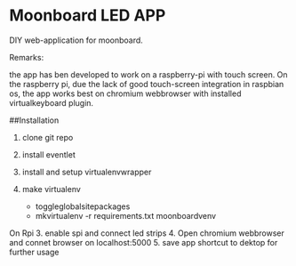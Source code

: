 Moonboard LED APP
========

DIY web-application for moonboard.

Remarks:

the app has ben developed to work on a raspberry-pi with touch screen.
On the raspberry pi, due the lack of good touch-screen integration in raspbian os, the app works best on
chromium webbrowser with installed virtualkeyboard plugin.


##Installation

1. clone git repo

2. install eventlet

3. install and setup virtualenvwrapper

2. make virtualenv
    - toggleglobalsitepackages
    - mkvirtualenv -r requirements.txt moonboardvenv

On Rpi
3. enable spi and connect led strips
4. Open chromium webbrowser and connet browser on localhost:5000
5. save app shortcut to dektop for further usage